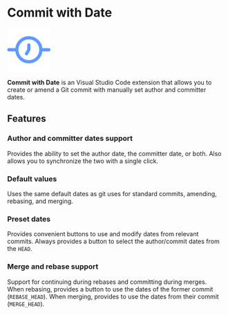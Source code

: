 # Commit with Date

<img src="./media/icon.png" width="100">

**Commit with Date** is an Visual Studio Code extension that allows you to create or amend a Git commit with manually set author and committer dates.

## Features

### Author and committer dates support

Provides the ability to set the author date, the committer date, or both. Also allows you to synchronize the two with a single click.

### Default values

Uses the same default dates as git uses for standard commits, amending, rebasing, and merging.

### Preset dates

Provides convenient buttons to use and modify dates from relevant commits. Always provides a button to select the author/commit dates from the `HEAD`.

### Merge and rebase support

Support for continuing during rebases and committing during merges. When rebasing, provides a button to use the dates of the former commit (`REBASE_HEAD`). When merging, provides to use the dates from their commit (`MERGE_HEAD`).
